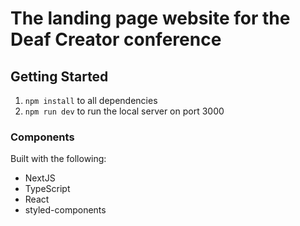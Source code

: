 # The landing page website for the Deaf Creator conference

## Getting Started

1. `npm install` to all dependencies
2. `npm run dev` to run the local server on port 3000

### Components
Built with the following:
* NextJS
* TypeScript
* React
* styled-components
